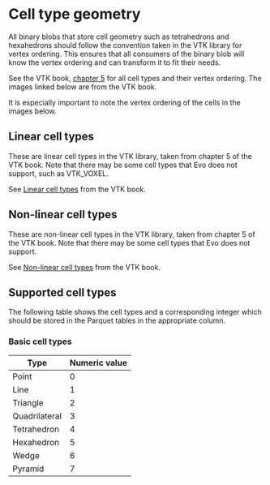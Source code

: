 # Cell type geometry

All binary blobs that store cell geometry such as tetrahedrons and hexahedrons should follow the convention taken in the VTK library for vertex ordering. This ensures that all consumers of the binary blob will know the vertex ordering and can transform it to fit their needs.

See the VTK book, [chapter 5](https://kitware.github.io/vtk-examples/site/VTKBook/05Chapter5/) for all cell types and their vertex ordering. The images linked below are from the VTK book.

It is especially important to note the vertex ordering of the cells in the images below.

## Linear cell types

These are linear cell types in the VTK library, taken from chapter 5 of the VTK book. Note that there may be some cell types that Evo does not support, such as VTK_VOXEL.

See [Linear cell types](https://raw.githubusercontent.com/Kitware/vtk-examples/gh-pages/src/VTKBook/Figures/Figure5-2.png) from the VTK book.

## Non-linear cell types

These are non-linear cell types in the VTK library, taken from chapter 5 of the VTK book. Note that there may be some cell types that Evo does not support.

See [Non-linear cell types](https://raw.githubusercontent.com/Kitware/vtk-examples/gh-pages/src/VTKBook/Figures/Figure5-4.png) from the VTK book.

## Supported cell types

The following table shows the cell types and a corresponding integer which should be stored in the Parquet tables in the appropriate column.

### Basic cell types

| Type | Numeric value |
| ---- | --------------|
| Point | 0 |
| Line  | 1 |
| Triangle | 2 |
| Quadrilateral | 3 |
| Tetrahedron | 4 |
| Hexahedron | 5 |
| Wedge | 6 |
| Pyramid | 7 |
